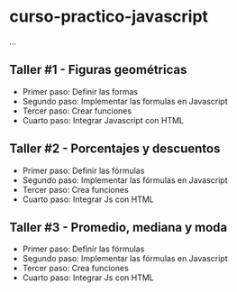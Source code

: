 # curso-practico-javascript

...


## Taller #1 - Figuras geométricas

- Primer paso: Definir las formas
- Segundo paso: Implementar las formulas en Javascript
- Tercer paso: Crear funciones
- Cuarto paso: Integrar Javascript con HTML 

## Taller #2 - Porcentajes y descuentos
- Primer paso: Definir las fórmulas
- Segundo paso: Implementar las fórmulas en Javascript
- Tercer paso: Crea funciones
- Cuarto paso: Integrar Js con HTML

## Taller #3 - Promedio, mediana y moda
- Primer paso: Definir las fórmulas
- Segundo paso: Implementar las fórmulas en Javascript
- Tercer paso: Crea funciones
- Cuarto paso: Integrar Js con HTML